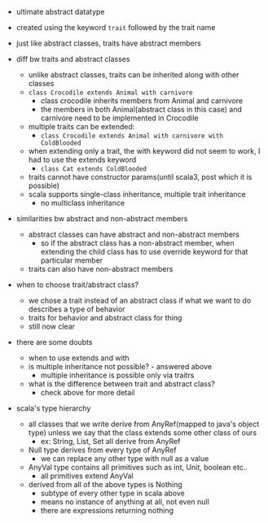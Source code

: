 - ultimate abstract datatype
- created using the keyword `trait` followed by the trait name
- just like abstract classes, traits have abstract members
- diff bw traits and abstract classes
	- unlike abstract classes, traits can be inherited along with other classes
	- `class Crocodile extends Animal with carnivore`
		- class crocodile inherits members from Animal and carnivore
		- the members in both Animal(abstract class in this case) and carnivore need to be implemented in Crocodile
	- multiple traits can be extended:
		- `class Crocodile extends Animal with carnivore with ColdBlooded`
	- when extending only a trait, the with keyword did not seem to work, I had to use the extends keyword
		- `class Cat extends ColdBlooded`
	- traits cannot have constructor params(until scala3, post which it is possible)
	- scala supports single-class inheritance, multiple trait inheritance
		- no multiclass inheritance
- similarities bw abstract and non-abstract members
	- abstract classes can have abstract and non-abstract members
		- so if the abstract class has a non-abstract member, when extending the child class has to use override keyword for that particular member
	- traits can also have non-abstract members
- when to choose trait/abstract class?
	- we chose a trait instead of an abstract class if what we want to do describes a type of behavior
	- traits for behavior and abstract class for thing
	- still now clear
- there are some doubts
	- when to use extends and with
	- is multiple inheritance not possible? - answered above
		- multiple inheritance is possible only via traitrs
	- what is the difference between trait and abstract class?
		- check above for more detail

- scala's type hierarchy
	- all classes that we write derive from AnyRef(mapped to java's object type) unless we say that the class extends some other class of ours
		- ex: String, List, Set all derive from AnyRef
	- Null type derives from every type of AnyRef
		- we can replace any other type with null as a value
	- AnyVal type contains all primitives such as int, Unit, boolean etc..
		- all primitives extend AnyVal
	- derived from all of the above types is Nothing
		- subtype of every other type in scala above
		- means no instance of anything at all, not even null 
		- there are expressions returning nothing